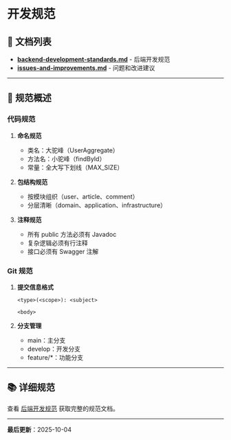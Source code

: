 # 开发规范

## 📖 文档列表

- [**backend-development-standards.md**](./backend-development-standards.md) - 后端开发规范
- [**issues-and-improvements.md**](./issues-and-improvements.md) - 问题和改进建议

---

## 📏 规范概述

### 代码规范

1. **命名规范**

   - 类名：大驼峰（UserAggregate）
   - 方法名：小驼峰（findById）
   - 常量：全大写下划线（MAX_SIZE）

2. **包结构规范**

   - 按模块组织（user、article、comment）
   - 分层清晰（domain、application、infrastructure）

3. **注释规范**
   - 所有 public 方法必须有 Javadoc
   - 复杂逻辑必须有行注释
   - 接口必须有 Swagger 注解

### Git 规范

1. **提交信息格式**

   ```
   <type>(<scope>): <subject>

   <body>
   ```

2. **分支管理**
   - main：主分支
   - develop：开发分支
   - feature/\*：功能分支

---

## 📚 详细规范

查看 [后端开发规范](./backend-development-standards.md) 获取完整的规范文档。

---

**最后更新**：2025-10-04
